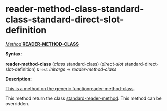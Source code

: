 reader-method-class-standard-class-standard-direct-slot-definition
==================================================================

[*Method* **READER-METHOD-CLASS**]()

**Syntax:**

**reader-method-class** (*class* standard-class) (*direct-slot* standard-direct-slot-definition) `&rest` *initargs* => *reader-method-class*

**Description:**

[This is a method on the generic function]()[reader-method-class](reader-method-class.md).

This method return the class [standard-reader-method](class-standard-reader-method.md). This method can be overridden.
